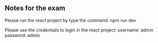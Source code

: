 ## Notes for the exam
Please run the react project by type the command:
npm run dev

Please use the credentials to login in the react project:
username: admin
password: admin